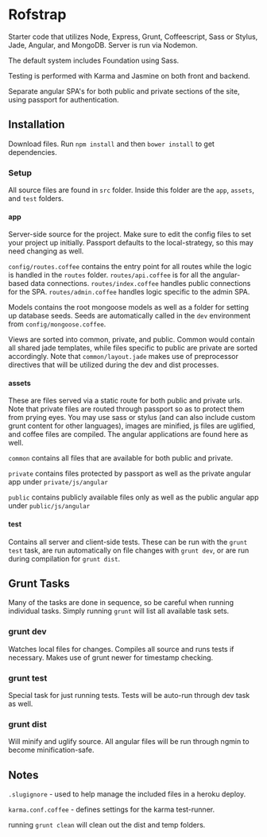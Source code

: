 # Rofstrap

Starter code that utilizes Node, Express, Grunt, Coffeescript, Sass or Stylus, Jade, Angular, and MongoDB. Server is run via Nodemon.

The default system includes Foundation using Sass.

Testing is performed with Karma and Jasmine on both front and backend.

Separate angular SPA's for both public and private sections of the site, using passport for authentication.

## Installation

Download files. Run `npm install` and then `bower install` to get dependencies.

### Setup
All source files are found in `src` folder. Inside this folder are the `app`, `assets`, and `test` folders.

#### app
Server-side source for the project. Make sure to edit the config files to set your project up initially. Passport defaults to the local-strategy, so this may need changing as well.

`config/routes.coffee` contains the entry point for all routes while the logic is handled in the `routes` folder. `routes/api.coffee` is for all the angular-based data connections. `routes/index.coffee` handles public connections for the SPA. `routes/admin.coffee` handles logic specific to the admin SPA. 

Models contains the root mongoose models as well as a folder for setting up database seeds. Seeds are automatically called in the `dev` environment from `config/mongoose.coffee`.

Views are sorted into common, private, and public. Common would contain all shared jade templates, while files specific to public are private are sorted accordingly. Note that `common/layout.jade` makes use of preprocessor directives that will be utilized during the dev and dist processes.

#### assets
These are files served via a static route for both public and private urls. Note that private files are routed through passport so as to protect them from prying eyes. You may use sass or stylus (and can also include custom grunt content for other languages), images are minified, js files are uglified, and coffee files are compiled. The angular applications are found here as well.

`common` contains all files that are available for both public and private.

`private` contains files protected by passport as well as the private angular app under `private/js/angular`

`public` contains publicly available files only as well as the public angular app under `public/js/angular`

#### test
Contains all server and client-side tests. These can be run with the `grunt test` task, are run automatically on file changes with `grunt dev`, or are run during compilation for `grunt dist`. 

## Grunt Tasks
Many of the tasks are done in sequence, so be careful when running individual tasks. Simply running `grunt` will list all available task sets.

### grunt dev
Watches local files for changes. Compiles all source and runs tests if necessary. Makes use of grunt newer for timestamp checking.

### grunt test
Special task for just running tests. Tests will be auto-run through dev task as well.

### grunt dist
Will minify and uglify source. All angular files will be run through ngmin to become minification-safe.


## Notes

`.slugignore` - used to help manage the included files in a heroku deploy.

`karma.conf.coffee` - defines settings for the karma test-runner.

running `grunt clean` will clean out the dist and temp folders.